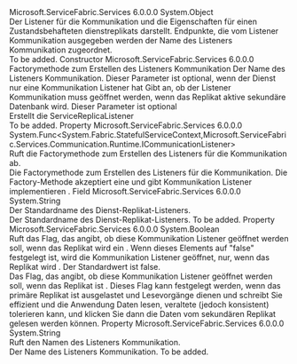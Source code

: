 <Type Name="ServiceReplicaListener" FullName="Microsoft.ServiceFabric.Services.Communication.Runtime.ServiceReplicaListener">
  <TypeSignature Language="C#" Value="public sealed class ServiceReplicaListener" />
  <TypeSignature Language="ILAsm" Value=".class public auto ansi sealed beforefieldinit ServiceReplicaListener extends System.Object" />
  <TypeSignature Language="DocId" Value="T:Microsoft.ServiceFabric.Services.Communication.Runtime.ServiceReplicaListener" />
  <TypeSignature Language="VB.NET" Value="Public NotInheritable Class ServiceReplicaListener" />
  <TypeSignature Language="F#" Value="type ServiceReplicaListener = class" />
  <AssemblyInfo>
    <AssemblyName>Microsoft.ServiceFabric.Services</AssemblyName>
    <AssemblyVersion>6.0.0.0</AssemblyVersion>
  </AssemblyInfo>
  <Base>
    <BaseTypeName>System.Object</BaseTypeName>
  </Base>
  <Interfaces />
  <Docs>
    <summary>
            Der Listener für die Kommunikation und die Eigenschaften für einen Zustandsbehafteten dienstreplikats darstellt.
            Endpunkte, die vom Listener Kommunikation ausgegeben werden der Name des Listeners Kommunikation zugeordnet.
            </summary>
    <remarks>To be added.</remarks>
  </Docs>
  <Members>
    <Member MemberName=".ctor">
      <MemberSignature Language="C#" Value="public ServiceReplicaListener (Func&lt;System.Fabric.StatefulServiceContext,Microsoft.ServiceFabric.Services.Communication.Runtime.ICommunicationListener&gt; createCommunicationListener, string name = &quot;&quot;, bool listenOnSecondary = false);" />
      <MemberSignature Language="ILAsm" Value=".method public hidebysig specialname rtspecialname instance void .ctor(class System.Func`2&lt;class System.Fabric.StatefulServiceContext, class Microsoft.ServiceFabric.Services.Communication.Runtime.ICommunicationListener&gt; createCommunicationListener, string name, bool listenOnSecondary) cil managed" />
      <MemberSignature Language="DocId" Value="M:Microsoft.ServiceFabric.Services.Communication.Runtime.ServiceReplicaListener.#ctor(System.Func{System.Fabric.StatefulServiceContext,Microsoft.ServiceFabric.Services.Communication.Runtime.ICommunicationListener},System.String,System.Boolean)" />
      <MemberSignature Language="VB.NET" Value="Public Sub New (createCommunicationListener As Func(Of StatefulServiceContext, ICommunicationListener), Optional name As String = &quot;&quot;, Optional listenOnSecondary As Boolean = false)" />
      <MemberSignature Language="F#" Value="new Microsoft.ServiceFabric.Services.Communication.Runtime.ServiceReplicaListener : Func&lt;System.Fabric.StatefulServiceContext, Microsoft.ServiceFabric.Services.Communication.Runtime.ICommunicationListener&gt; * string * bool -&gt; Microsoft.ServiceFabric.Services.Communication.Runtime.ServiceReplicaListener" Usage="new Microsoft.ServiceFabric.Services.Communication.Runtime.ServiceReplicaListener (createCommunicationListener, name, listenOnSecondary)" />
      <MemberType>Constructor</MemberType>
      <AssemblyInfo>
        <AssemblyName>Microsoft.ServiceFabric.Services</AssemblyName>
        <AssemblyVersion>6.0.0.0</AssemblyVersion>
      </AssemblyInfo>
      <Parameters>
        <Parameter Name="createCommunicationListener" Type="System.Func&lt;System.Fabric.StatefulServiceContext,Microsoft.ServiceFabric.Services.Communication.Runtime.ICommunicationListener&gt;" />
        <Parameter Name="name" Type="System.String" />
        <Parameter Name="listenOnSecondary" Type="System.Boolean" />
      </Parameters>
      <Docs>
        <param name="createCommunicationListener">Factorymethode zum Erstellen des Listeners Kommunikation</param>
        <param name="name">Der Name des Listeners Kommunikation. Dieser Parameter ist optional, wenn der Dienst nur eine Kommunikation Listener hat</param>
        <param name="listenOnSecondary">Gibt an, ob der Listener Kommunikation muss geöffnet werden, wenn das Replikat aktive sekundäre Datenbank wird. Dieser Parameter ist optional</param>
        <summary>
            Erstellt die ServiceReplicaListener
            </summary>
        <remarks>To be added.</remarks>
      </Docs>
    </Member>
    <Member MemberName="CreateCommunicationListener">
      <MemberSignature Language="C#" Value="public Func&lt;System.Fabric.StatefulServiceContext,Microsoft.ServiceFabric.Services.Communication.Runtime.ICommunicationListener&gt; CreateCommunicationListener { get; }" />
      <MemberSignature Language="ILAsm" Value=".property instance class System.Func`2&lt;class System.Fabric.StatefulServiceContext, class Microsoft.ServiceFabric.Services.Communication.Runtime.ICommunicationListener&gt; CreateCommunicationListener" />
      <MemberSignature Language="DocId" Value="P:Microsoft.ServiceFabric.Services.Communication.Runtime.ServiceReplicaListener.CreateCommunicationListener" />
      <MemberSignature Language="VB.NET" Value="Public ReadOnly Property CreateCommunicationListener As Func(Of StatefulServiceContext, ICommunicationListener)" />
      <MemberSignature Language="F#" Value="member this.CreateCommunicationListener : Func&lt;System.Fabric.StatefulServiceContext, Microsoft.ServiceFabric.Services.Communication.Runtime.ICommunicationListener&gt;" Usage="Microsoft.ServiceFabric.Services.Communication.Runtime.ServiceReplicaListener.CreateCommunicationListener" />
      <MemberType>Property</MemberType>
      <AssemblyInfo>
        <AssemblyName>Microsoft.ServiceFabric.Services</AssemblyName>
        <AssemblyVersion>6.0.0.0</AssemblyVersion>
      </AssemblyInfo>
      <ReturnValue>
        <ReturnType>System.Func&lt;System.Fabric.StatefulServiceContext,Microsoft.ServiceFabric.Services.Communication.Runtime.ICommunicationListener&gt;</ReturnType>
      </ReturnValue>
      <Docs>
        <summary>
          <para>Ruft die Factorymethode zum Erstellen des Listeners für die Kommunikation ab.</para>
        </summary>
        <value>
          <para>Die Factorymethode zum Erstellen des Listeners für die Kommunikation.</para>
        </value>
        <remarks>
          <para>Die Factory-Methode akzeptiert eine <see cref="T:System.Fabric.StatefulServiceContext" /> und gibt Kommunikation Listener implementieren <see cref="T:Microsoft.ServiceFabric.Services.Communication.Runtime.ICommunicationListener" />.</para>
        </remarks>
      </Docs>
    </Member>
    <Member MemberName="DefaultName">
      <MemberSignature Language="C#" Value="public const string DefaultName;" />
      <MemberSignature Language="ILAsm" Value=".field public static literal string DefaultName" />
      <MemberSignature Language="DocId" Value="F:Microsoft.ServiceFabric.Services.Communication.Runtime.ServiceReplicaListener.DefaultName" />
      <MemberSignature Language="VB.NET" Value="Public Const DefaultName As String " />
      <MemberSignature Language="F#" Value="val mutable DefaultName : string" Usage="Microsoft.ServiceFabric.Services.Communication.Runtime.ServiceReplicaListener.DefaultName" />
      <MemberType>Field</MemberType>
      <AssemblyInfo>
        <AssemblyName>Microsoft.ServiceFabric.Services</AssemblyName>
        <AssemblyVersion>6.0.0.0</AssemblyVersion>
      </AssemblyInfo>
      <ReturnValue>
        <ReturnType>System.String</ReturnType>
      </ReturnValue>
      <Docs>
        <summary>
          <para>Der Standardname des Dienst-Replikat-Listeners.</para>
        </summary>
        <returns>
          <para>Der Standardname des Dienst-Replikat-Listeners.</para>
        </returns>
        <remarks>To be added.</remarks>
      </Docs>
    </Member>
    <Member MemberName="ListenOnSecondary">
      <MemberSignature Language="C#" Value="public bool ListenOnSecondary { get; }" />
      <MemberSignature Language="ILAsm" Value=".property instance bool ListenOnSecondary" />
      <MemberSignature Language="DocId" Value="P:Microsoft.ServiceFabric.Services.Communication.Runtime.ServiceReplicaListener.ListenOnSecondary" />
      <MemberSignature Language="VB.NET" Value="Public ReadOnly Property ListenOnSecondary As Boolean" />
      <MemberSignature Language="F#" Value="member this.ListenOnSecondary : bool" Usage="Microsoft.ServiceFabric.Services.Communication.Runtime.ServiceReplicaListener.ListenOnSecondary" />
      <MemberType>Property</MemberType>
      <AssemblyInfo>
        <AssemblyName>Microsoft.ServiceFabric.Services</AssemblyName>
        <AssemblyVersion>6.0.0.0</AssemblyVersion>
      </AssemblyInfo>
      <ReturnValue>
        <ReturnType>System.Boolean</ReturnType>
      </ReturnValue>
      <Docs>
        <summary>
          <para>Ruft das Flag, das angibt, ob diese Kommunikation Listener geöffnet werden soll, wenn das Replikat wird ein <see cref="F:System.Fabric.ReplicaRole.ActiveSecondary" />.</para>
          <para>Wenn dieses Elements auf "false" festgelegt ist, wird die Kommunikation Listener geöffnet, nur, wenn das Replikat wird <see cref="F:System.Fabric.ReplicaRole.Primary" />.</para>
          <para>Der Standardwert ist <languageKeyword>false</languageKeyword>.</para>
        </summary>
        <value>
          <para>Das Flag, das angibt, ob diese Kommunikation Listener geöffnet werden soll, wenn das Replikat ist <see cref="F:System.Fabric.ReplicaRole.ActiveSecondary" />.</para>
        </value>
        <remarks>
          <para>Dieses Flag kann festgelegt werden, wenn das primäre Replikat ist ausgelastet und Lesevorgänge dienen und schreibt Sie effizient und die Anwendung Daten lesen, veraltete (jedoch konsistent) tolerieren kann, und klicken Sie dann die Daten vom sekundären Replikat gelesen werden können.</para>
        </remarks>
      </Docs>
    </Member>
    <Member MemberName="Name">
      <MemberSignature Language="C#" Value="public string Name { get; }" />
      <MemberSignature Language="ILAsm" Value=".property instance string Name" />
      <MemberSignature Language="DocId" Value="P:Microsoft.ServiceFabric.Services.Communication.Runtime.ServiceReplicaListener.Name" />
      <MemberSignature Language="VB.NET" Value="Public ReadOnly Property Name As String" />
      <MemberSignature Language="F#" Value="member this.Name : string" Usage="Microsoft.ServiceFabric.Services.Communication.Runtime.ServiceReplicaListener.Name" />
      <MemberType>Property</MemberType>
      <AssemblyInfo>
        <AssemblyName>Microsoft.ServiceFabric.Services</AssemblyName>
        <AssemblyVersion>6.0.0.0</AssemblyVersion>
      </AssemblyInfo>
      <ReturnValue>
        <ReturnType>System.String</ReturnType>
      </ReturnValue>
      <Docs>
        <summary>
          <para>Ruft den Namen des Listeners Kommunikation.</para>
        </summary>
        <value>
          <para>Der Name des Listeners Kommunikation.</para>
        </value>
        <remarks>To be added.</remarks>
      </Docs>
    </Member>
  </Members>
</Type>